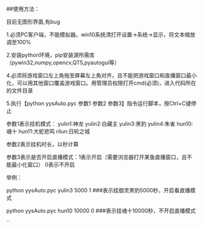 ##使用方法：

目前无图形界面,有bug

1.必须PC客户端，不能模拟器。win10系统清打开设置->系统->显示，将文本缩放调至100%

2.安装python环境，pip安装源所需库（pywin32,numpy,opencv,QT5,pyautogui等）

4.必须将游戏窗口左上角拖至屏幕左上角对齐，且不能把游戏窗口和直播窗口最小化，可以用其他窗口覆盖游戏窗口。用管理员权限打开cmd(必须)，进入代码所在的文件目录

5.执行【python yysAuto.pyc 参数1 参数2 参数3】指令运行脚本，按Ctrl+C键停止
  
  参数1表示挂机模式：
     yulin1:神龙   yulin2:白藏主   yulin3:黑豹    yulin4:朱雀    hun10:魂十   hun11:大蛇悲鸣  rilun:日轮之城
   
  参数2表示挂机时长，以秒计算
  
  参数3表示是否开启直播模式：1表示开启（需要浏览器打开某鱼直播窗口，且不能最小化窗口） 0表示不开启
  
  举例：
  
  python yysAuto.pyc yulin3 5000 1       ###表示挂御灵黑豹5000秒，开启看直播模式
  
  python yysAuto.pyc hun10 10000 0       ###表示挂魂十10000秒，不开启直播模式    

``
